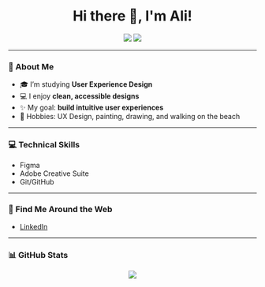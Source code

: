 <h1 align="center">Hi there 👋, I'm Ali!</h1>

<p align="center">
  <img src="https://img.shields.io/badge/Code-Lover-lightpink?style=for-the-badge&logo=💻" />
  <img src="https://img.shields.io/badge/UX-Designer-lightblue?style=for-the-badge&logo=✨" />
</p>

---

### 🌸 About Me
- 🎓 I’m studying **User Experience Design**  
- 💻 I enjoy **clean, accessible designs**  
- ✨ My goal: **build intuitive user experiences**  
- 🎨 Hobbies: UX Design, painting, drawing, and walking on the beach

---

### 💻 Technical Skills
- Figma 
- Adobe Creative Suite 
- Git/GitHub  

---

### 🌷 Find Me Around the Web
- [LinkedIn](https://www.linkedin.com/alischroeder/)  

---

### 📊 GitHub Stats
<p align="center">
  <img src="https://github-readme-stats.vercel.app/api?username=YourGitHubUsername&show_icons=true&theme=tokyonight&title_color=ffb6c1&icon_color=87cefa&text_color=333&bg_color=ffffff" />
</p>


